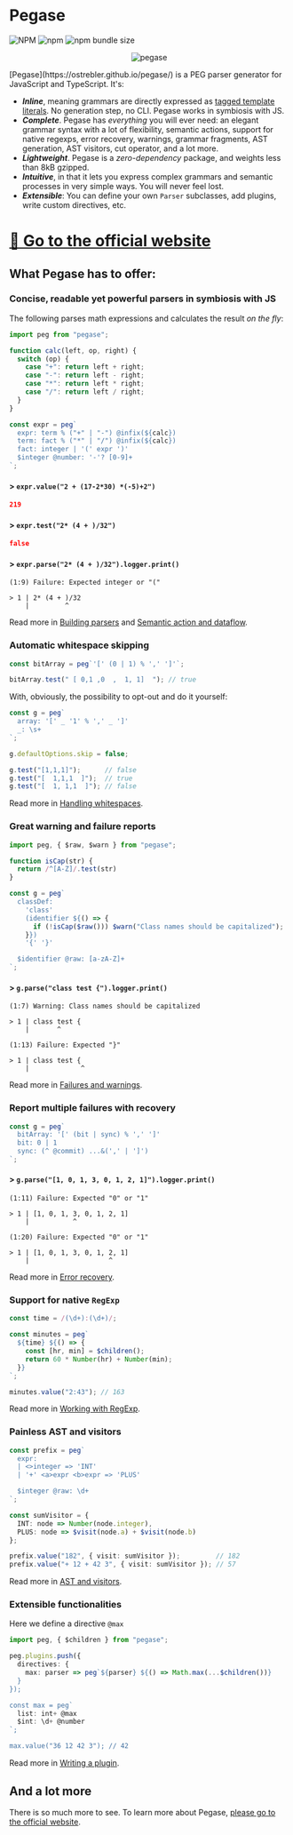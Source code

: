 # Pegase

![NPM](https://img.shields.io/npm/l/pegase) ![npm](https://img.shields.io/npm/v/pegase) ![npm bundle size](https://img.shields.io/bundlephobia/minzip/pegase?label=gzip)

<p align="center">  
  <img alt="pegase" src="https://ostrebler.github.io/pegase/assets/images/pegase.png">  
</p>
[Pegase](https://ostrebler.github.io/pegase/) is a PEG parser generator for JavaScript and TypeScript. It's:

- **_Inline_**, meaning grammars are directly expressed as [tagged template literals](https://developer.mozilla.org/en-US/docs/Web/JavaScript/Reference/Template_literals#tagged_templates). No generation step, no CLI. Pegase works in symbiosis with JS.
- ***Complete***. Pegase has *everything* you will ever need: an elegant grammar syntax with a lot of flexibility, semantic actions, support for native regexps, error recovery, warnings, grammar fragments, AST generation, AST visitors, cut operator, and a lot more.
- **_Lightweight_**. Pegase is a _zero-dependency_ package, and weights less than 8kB gzipped.
- **_Intuitive_**, in that it lets you express complex grammars and semantic processes in very simple ways. You will never feel lost.
- **_Extensible_**: You can define your own `Parser` subclasses, add plugins, write custom directives, etc.

# [🔗 Go to the official website](https://ostrebler.github.io/pegase/)



## What Pegase has to offer:

### Concise, readable yet powerful parsers in symbiosis with JS

The following parses math expressions and calculates the result *on the fly*:

```js
import peg from "pegase";

function calc(left, op, right) {
  switch (op) {
    case "+": return left + right;
    case "-": return left - right;
    case "*": return left * right;
    case "/": return left / right;
  }
}

const expr = peg`  
  expr: term % ("+" | "-") @infix(${calc})  
  term: fact % ("*" | "/") @infix(${calc})  
  fact: integer | '(' expr ')'
  $integer @number: '-'? [0-9]+
`;
```

#### > `expr.value("2 + (17-2*30) *(-5)+2")`

```json
219
```

#### > `expr.test("2* (4 + )/32")`

```json
false
```

#### > `expr.parse("2* (4 + )/32").logger.print()`

```
(1:9) Failure: Expected integer or "("

> 1 | 2* (4 + )/32
    |         ^
```

Read more in [Building parsers](https://ostrebler.github.io/pegase/basic-concepts/Building-parsers/) and [Semantic action and dataflow](https://ostrebler.github.io/pegase/basic-concepts/Semantic-action-and-dataflow/).

### Automatic whitespace skipping

```ts
const bitArray = peg`'[' (0 | 1) % ',' ']'`;

bitArray.test(" [ 0,1 ,0  ,  1, 1]  "); // true
```

With, obviously, the possibility to opt-out and do it yourself:

```ts
const g = peg`
  array: '[' _ '1' % ',' _ ']'
  _: \s+
`;

g.defaultOptions.skip = false;

g.test("[1,1,1]");      // false
g.test("[  1,1,1  ]");  // true
g.test("[  1, 1,1  ]"); // false
```

Read more in [Handling whitespaces](https://ostrebler.github.io/pegase/basic-concepts/Handling-whitespaces/).

### Great warning and failure reports

```ts
import peg, { $raw, $warn } from "pegase";

function isCap(str) {
  return /^[A-Z]/.test(str)
}

const g = peg`
  classDef:
    'class'
    (identifier ${() => {
      if (!isCap($raw())) $warn("Class names should be capitalized");
    }})
    '{' '}'

  $identifier @raw: [a-zA-Z]+
`;
```

#### > `g.parse("class test {").logger.print()`

```
(1:7) Warning: Class names should be capitalized

> 1 | class test {
    |       ^

(1:13) Failure: Expected "}"

> 1 | class test {
    |             ^
```

Read more in [Failures and warnings](https://ostrebler.github.io/pegase/basic-concepts/Failures-and-warnings/).

### Report multiple failures with recovery

```ts
const g = peg`
  bitArray: '[' (bit | sync) % ',' ']'
  bit: 0 | 1
  sync: (^ @commit) ...&(',' | ']')
`;
```

#### > `g.parse("[1, 0, 1, 3, 0, 1, 2, 1]").logger.print()`

```
(1:11) Failure: Expected "0" or "1"

> 1 | [1, 0, 1, 3, 0, 1, 2, 1]
    |           ^

(1:20) Failure: Expected "0" or "1"

> 1 | [1, 0, 1, 3, 0, 1, 2, 1]
    |                    ^
```

Read more in [Error recovery](https://ostrebler.github.io/pegase/advanced-concepts/Error-recovery/).

### Support for native `RegExp`

```ts
const time = /(\d+):(\d+)/;

const minutes = peg`
  ${time} ${() => {
    const [hr, min] = $children();
    return 60 * Number(hr) + Number(min);
  }}
`;

minutes.value("2:43"); // 163
```

Read more in [Working with RegExp](https://ostrebler.github.io/pegase/advanced-concepts/Working-with-RegExp/).

### Painless AST and visitors

```ts
const prefix = peg`
  expr:
  | <>integer => 'INT'
  | '+' <a>expr <b>expr => 'PLUS'

  $integer @raw: \d+
`;

const sumVisitor = {
  INT: node => Number(node.integer),
  PLUS: node => $visit(node.a) + $visit(node.b)
};

prefix.value("182", { visit: sumVisitor });         // 182
prefix.value("+ 12 + 42 3", { visit: sumVisitor }); // 57
```

Read more in [AST and visitors](https://ostrebler.github.io/pegase/advanced-concepts/AST-and-visitors/).

### Extensible functionalities

Here we define a directive `@max`

```ts
import peg, { $children } from "pegase";

peg.plugins.push({
  directives: {
    max: parser => peg`${parser} ${() => Math.max(...$children())}
  }
});

const max = peg`
  list: int+ @max
  $int: \d+ @number
`;

max.value("36 12 42 3"); // 42
```

Read more in [Writing a plugin](https://ostrebler.github.io/pegase/advanced-concepts/Writing-a-plugin/).

## And a lot more

There is so much more to see. To learn more about Pegase, [please go to the official website](https://ostrebler.github.io/pegase/).

